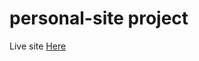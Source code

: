 # personal-site project

Live site <a href="https://naturalnick.github.io/personal-site/">Here</a> 
